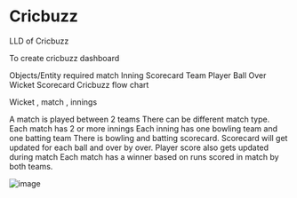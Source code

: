 # Cricbuzz
LLD of Cricbuzz

To create cricbuzz dashboard

Objects/Entity required
 match
 Inning
 Scorecard
 Team
 Player
 Ball
 Over
 Wicket
 Scorecard
 Cricbuzz flow chart

Wicket , match , innings

A match is played between 2 teams
There can be different match type.
Each match has 2 or more innings
Each inning has one bowling team and one batting team
There is bowling and batting scorecard.
Scorecard will get updated for each ball and over by over.
Player score also gets updated during match
Each match has a winner based on runs scored in match by both teams.

![image](https://github.com/user-attachments/assets/ccbe2959-f4be-4ce5-86f3-569a23bd59b5)
